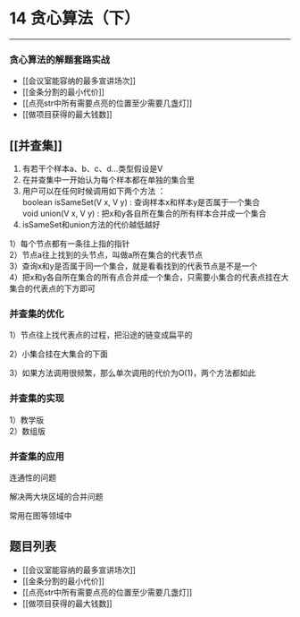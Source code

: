 # 14 贪心算法（下）

---

### 贪心算法的解题套路实战
- [[会议室能容纳的最多宣讲场次]]  
- [[金条分割的最小代价]]  
- [[点亮str中所有需要点亮的位置至少需要几盏灯]]  
- [[做项目获得的最大钱数]]  


## [[并查集]]

1. 有若干个样本a、b、c、d…类型假设是V  
2. 在并查集中一开始认为每个样本都在单独的集合里  
3. 用户可以在任何时候调用如下两个方法  ：  
       boolean isSameSet(V x, V y) : 查询样本x和样本y是否属于一个集合  
       void union(V x, V y) : 把x和y各自所在集合的所有样本合并成一个集合  
4. isSameSet和union方法的代价越低越好  

 
1）每个节点都有一条往上指的指针  
2）节点a往上找到的头节点，叫做a所在集合的代表节点  
3）查询x和y是否属于同一个集合，就是看看找到的代表节点是不是一个  
4）把x和y各自所在集合的所有点合并成一个集合，只需要小集合的代表点挂在大集合的代表点的下方即可  



### 并查集的优化

1）节点往上找代表点的过程，把沿途的链变成扁平的

2）小集合挂在大集合的下面

3）如果方法调用很频繁，那么单次调用的代价为O(1)，两个方法都如此

### 并查集的实现
1）教学版  
2）数组版  


### 并查集的应用
连通性的问题

解决两大块区域的合并问题

常用在图等领域中


## 题目列表
- [[会议室能容纳的最多宣讲场次]]  
- [[金条分割的最小代价]]  
- [[点亮str中所有需要点亮的位置至少需要几盏灯]]  
- [[做项目获得的最大钱数]]  

